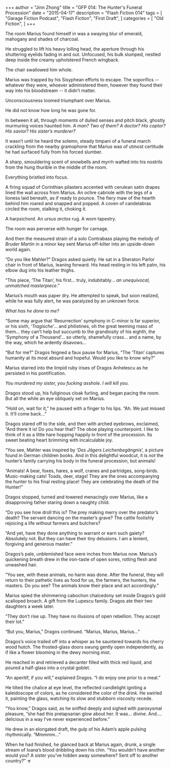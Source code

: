 +++
author = "Jinn Zhong"
title = "GFP 014: The Hunter's Funeral Procession"
date = "2015-04-17"
description = "Flash Fiction 014"
tags = [
    "Garage Fiction Podcast",
    "Flash Fiction",
    "First Draft",
]
categories = [
    "Old Fiction",
]
+++

The room Marius found himself in was a swaying blur of emerald, mahogany and shades of charcoal. 

He struggled to lift his heavy lolling head, the aperture through his shuttering eyelids fading in and out. Unfocused, his bulk slumped, nestled deep inside the creamy upholstered French wingback. 

The chair swallowed him whole.

Marius was trapped by his Sisyphean efforts to escape. The soporifics -- whatever they were, whoever administered them, however they found their way into his bloodstream -- it didn’t matter. 

Unconsciousness loomed triumphant over Marius.

He did not know how long he was gone for.

In between it all, through moments of dulled senses and pitch black, ghostly murmuring voices haunted him. _A man? Two of them? A doctor? His captor? His savior? His sister’s murderer?_

It wasn’t until he heard the solemn, steady timpani of a funeral march crackling from the nearby gramophone that Marius was of utmost certitude he had surfaced fully from his forced slumber.

A sharp, smouldering scent of snowbells and myrrh wafted into his nostrils from the hung thurible in the middle of the room. 

Everything bristled into focus.

A firing squad of Corinthian pilasters accented with cerulean satin drapes lined the wall across from Marius. An ochre cabriole with the legs of a lioness laid beneath, as if ready to pounce. The fiery maw of the hearth behind him roared and snapped and popped. A coven of candelabras circled the room, stalking it, choking it. 

A harpsichord.  An _ursus arctos_ rug. A worn tapestry.

The room was perverse with hunger for carnage.

And then the measured strain of a solo Contrabass playing the melody of _Bruder Martin_ in a minor key sent Marius off-kilter into an upside-down world again.

“Do you like Mahler?” Dragos asked quietly. He sat in a Sheraton Parlor chair in front of Marius, leaning forward. His head resting in his left palm, his elbow dug into his leather thighs.

“This piece, ‘The Titan’, his first... truly, indubitably... _an unequivocal, unmatched masterpiece_.”

Marius’s mouth was paper dry. He attempted to speak, but soon realized, while he was fully alert, he was paralyzed by an unknown force. 

_What has he done to me?_

“Some may argue that ‘Resurrection’ symphony in C-minor is far superior, or his sixth, ‘_Tragische_’... and philistines, oh the great teeming mass of them... they can’t help but succumb to the grandiosity of his eighth, the ‘Symphony of a Thousand’... so utterly, shamefully crass... and a name, by the way, which he ardently disavows... 

“But for me?” Dragos feigned a faux pause for Marius, “The ‘Titan’ captures humanity at its most absurd and hopeful. Would you like to know why?”

Marius starred into the limpid ruby irises of Dragos Anhelescu as he persisted in his pontification. 

_You murdered my sister, you fucking asshole. I will kill you._

Dragos stood up, his fuliginous cloak furling, and began pacing the room. But all the while an eye obliquely set on Marius.

“Hold on, wait for it,” he paused with a finger to his lips. “Ah. We just missed it. It’ll come back...”

Dragos stared off to the side, and then with arched eyebrows, exclaimed, “And there it is! Do you hear that? The oboe playing counterpoint. I like to think of it as a little hare hopping happily in front of the procession. Its sweet beating heart brimming with incalculable joy.

“You see, Mahler was inspired by ‘_Des Jägers Leichenbegängnis_’, a picture found in German children books. And in this delightful woodcut, it is _not_ the hunter’s family carrying his body in the funeral procession, but animals!

“Animals! A bear, foxes, hares, a wolf, cranes and partridges, song-birds. Music-making cats! Toads, deer, stags! They are the ones accompanying the hunter to his final resting place! They are celebrating the death of the Hunter!”

Dragos stopped, turned and towered menacingly over Marius, like a disapproving father staring down a naughty child.

“Do you see how droll this is? The prey making merry over the predator’s death? The servant dancing on the master’s grave? The cattle foolishly rejoicing a life without farmers and butchers? 

“And yet, have they done anything to warrant or earn such gaiety? Absolutely not. But they can have their tiny delusions. I am a lenient, forgiving and generous master.”

Dragos’s pale, unblemished face were inches from Marius now. Marius’s quickening breath drew in the iron-taste of open sores, rotting flesh and unwashed hair.

“You see, with these animals, no harm was done. After the funeral, they will return to their pathetic lives as food for us, the farmers, the hunters, the masters. Do you see? The animals know their place and act accordingly.”

Marius spied the shimmering cabochon chalcedony set inside Dragos’s gold scalloped broach. A gift from the Lupescu family. Dragos ate their two daughters a week later.

“They don’t rise up. They have no illusions of open rebellion. They accept their lot.”

“But you, Marius,” Dragos continued. “Marius, Marius, Marius...”

Dragos’s voice trailed off into a whisper as he sauntered towards his cherry wood hutch.  The frosted-glass doors swung gently open independently, as if like a flower blooming in the dewy morning mist.

He reached in and retrieved a decanter filled with thick red liquid, and poured a half-glass into a crystal goblet.

“An aperitif, if you will,” explained Dragos. “I do enjoy one prior to a meal.”

He tilted the chalice at eye level, the reflected candlelight igniting a kaleidoscope of colors, as he considered the color of the drink. He swirled it, painting the glass, watching its slow and stubborn viscosity recede.

“You know,” Dragos said, as he sniffed deeply and sighed with paroxysmal pleasure, “she had this prelapsarian glow about her. It was... divine. And.... delicious in a way I’ve never experienced before.”

He drew in an elongated draft, the gulp of his Adam’s apple pulsing rhythmically. “Mmmmm...”

When he had finished, he glanced back at Marius again, drunk, a single stream of Ioana’s blood dribbling down his chin. “You wouldn’t have another would you? A sister you’ve hidden away somewhere? Sent off to another country?” ☣
